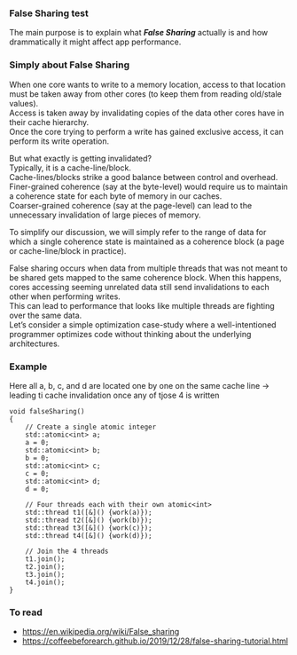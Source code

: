 ### False Sharing test
The main purpose is to explain what ***False Sharing*** actually is and how drammatically it might affect app performance.


### Simply about False Sharing

When one core wants to write to a memory location, access to that location must be taken away from other cores (to keep them from reading old/stale values).\
Access is taken away by invalidating copies of the data other cores have in their cache hierarchy.\
Once the core trying to perform a write has gained exclusive access, it can perform its write operation.

But what exactly is getting invalidated?\
Typically, it is a cache-line/block.\
Cache-lines/blocks strike a good balance between control and overhead.\
Finer-grained coherence (say at the byte-level) would require us to maintain a coherence state for each byte of memory in our caches.\
Coarser-grained coherence (say at the page-level) can lead to the unnecessary invalidation of large pieces of memory.

To simplify our discussion, we will simply refer to the range of data for which a single coherence state is maintained as a coherence block (a page or cache-line/block in practice).

False sharing occurs when data from multiple threads that was not meant to be shared gets mapped to the same coherence block.
When this happens, cores accessing seeming unrelated data still send invalidations to each other when performing writes.\
This can lead to performance that looks like multiple threads are fighting over the same data.\
Let’s consider a simple optimization case-study where a well-intentioned programmer optimizes code without thinking about the underlying architectures.

### Example


Here all a, b, c, and d are located one by one on the same cache line -> leading ti cache invalidation once any of tjose 4 is written

```
void falseSharing()
{
    // Create a single atomic integer
    std::atomic<int> a;
    a = 0;
    std::atomic<int> b;
    b = 0;
    std::atomic<int> c;
    c = 0;
    std::atomic<int> d;
    d = 0;

    // Four threads each with their own atomic<int>
    std::thread t1([&]() {work(a)});
    std::thread t2([&]() {work(b)});
    std::thread t3([&]() {work(c)});
    std::thread t4([&]() {work(d)});

    // Join the 4 threads
    t1.join();
    t2.join();
    t3.join();
    t4.join();
}
```

### To read
* https://en.wikipedia.org/wiki/False_sharing
* https://coffeebeforearch.github.io/2019/12/28/false-sharing-tutorial.html

